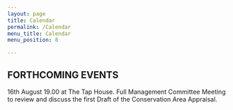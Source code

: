 ```yaml
---
layout: page
title: Calendar
permalink: /Calendar
menu_title: Calendar
menu_position: 8

---
```

## FORTHCOMING EVENTS

16th August 19.00 at The Tap House. Full Management Committee Meeting to review and discuss the first Draft of the Conservation Area Appraisal.





